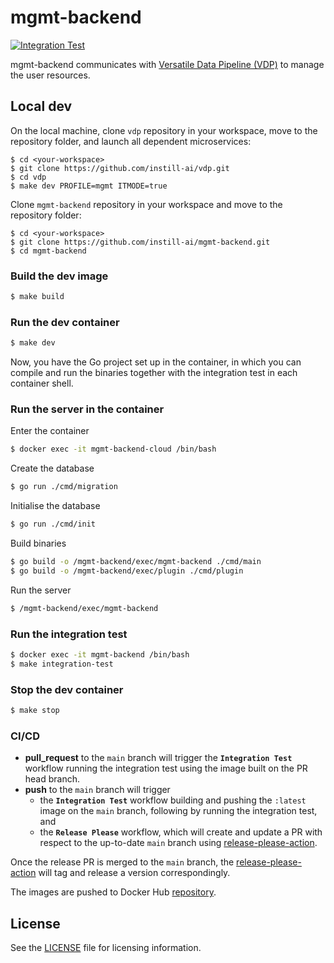 # mgmt-backend

[![Integration Test](https://github.com/instill-ai/mgmt-backend/actions/workflows/integration-test.yml/badge.svg)](https://github.com/instill-ai/mgmt-backend/actions/workflows/integration-test.yml)

mgmt-backend communicates with [Versatile Data Pipeline (VDP)](https://github.com/instill-ai/vdp) to manage the user resources.

## Local dev

On the local machine, clone `vdp` repository in your workspace, move to the repository folder, and launch all dependent microservices:
```
$ cd <your-workspace>
$ git clone https://github.com/instill-ai/vdp.git
$ cd vdp
$ make dev PROFILE=mgmt ITMODE=true
```

Clone `mgmt-backend` repository in your workspace and move to the repository folder:
```
$ cd <your-workspace>
$ git clone https://github.com/instill-ai/mgmt-backend.git
$ cd mgmt-backend
```

### Build the dev image

```bash
$ make build
```

### Run the dev container

```bash
$ make dev
```

Now, you have the Go project set up in the container, in which you can compile and run the binaries together with the integration test in each container shell.

### Run the server in the container

Enter the container
```bash
$ docker exec -it mgmt-backend-cloud /bin/bash
```

Create the database
```bash
$ go run ./cmd/migration
```

Initialise the database
```bash
$ go run ./cmd/init
```

Build binaries
```bash
$ go build -o /mgmt-backend/exec/mgmt-backend ./cmd/main
$ go build -o /mgmt-backend/exec/plugin ./cmd/plugin
```

Run the server
```bash
$ /mgmt-backend/exec/mgmt-backend
```

### Run the integration test

``` bash
$ docker exec -it mgmt-backend /bin/bash
$ make integration-test
```

### Stop the dev container

```bash
$ make stop
```

### CI/CD

- **pull_request** to the `main` branch will trigger the **`Integration Test`** workflow running the integration test using the image built on the PR head branch.
- **push** to the `main` branch will trigger
  - the **`Integration Test`** workflow building and pushing the `:latest` image on the `main` branch, following by running the integration test, and
  - the **`Release Please`** workflow, which will create and update a PR with respect to the up-to-date `main` branch using [release-please-action](https://github.com/google-github-actions/release-please-action).

Once the release PR is merged to the `main` branch, the [release-please-action](https://github.com/google-github-actions/release-please-action) will tag and release a version correspondingly.

The images are pushed to Docker Hub [repository](https://hub.docker.com/r/instill/mgmt-backend).

## License

See the [LICENSE](./LICENSE) file for licensing information.
